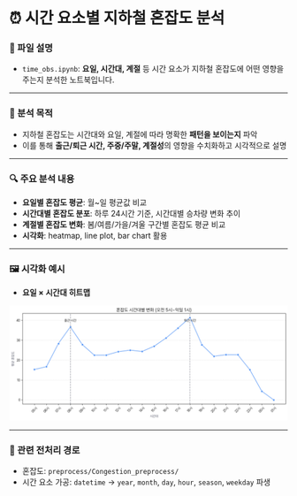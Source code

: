 # ⏰ 시간 요소별 지하철 혼잡도 분석

### 📁 파일 설명

- `time_obs.ipynb`: **요일, 시간대, 계절** 등 시간 요소가 지하철 혼잡도에 어떤 영향을 주는지 분석한 노트북입니다.

---

### 🎯 분석 목적

- 지하철 혼잡도는 시간대와 요일, 계절에 따라 명확한 **패턴을 보이는지** 파악
- 이를 통해 **출근/퇴근 시간, 주중/주말, 계절성**의 영향을 수치화하고 시각적으로 설명

---

### 🔍 주요 분석 내용

- **요일별 혼잡도 평균**: 월~일 평균값 비교
- **시간대별 혼잡도 분포**: 하루 24시간 기준, 시간대별 승차량 변화 추이
- **계절별 혼잡도 변화**: 봄/여름/가을/겨울 구간별 혼잡도 평균 비교
- **시각화**: heatmap, line plot, bar chart 활용

---

### 🖼️ 시각화 예시

- **요일 × 시간대 히트맵**

![전체 시간에서의 혼잡도 그래프프](time.png)

---

### 📎 관련 전처리 경로

- 혼잡도: `preprocess/Congestion_preprocess/`
- 시간 요소 가공: `datetime` → `year`, `month`, `day`, `hour`, `season`, `weekday` 파생
